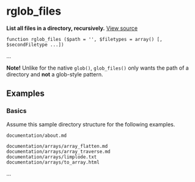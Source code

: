 
# rglob_files

**List all files in a directory, recursively.** [View source](https://bitbucket.org/Eiskis/baseline-php/src/default/source/glob/rglob_files.php?at=default)

	function rglob_files ($path = '', $filetypes = array() [, $secondFiletype ...])

...

**Note!** Unlike for the native `glob()`, `glob_files()` only wants the path of a directory and **not** a glob-style pattern.



## Examples

### Basics

Assume this sample directory structure for the following examples.

	documentation/about.md

	documentation/arrays/array_flatten.md
	documentation/arrays/array_traverse.md
	documentation/arrays/limplode.txt
	documentation/arrays/to_array.html

...
